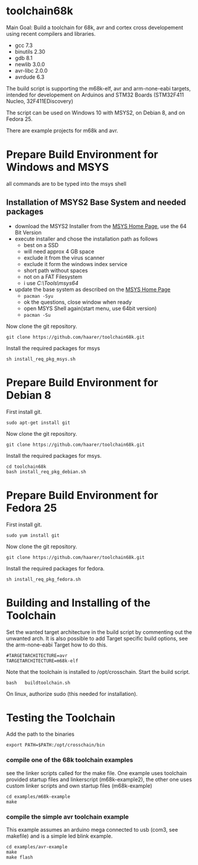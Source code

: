 # toolchain68k
Main Goal:
Build a toolchain for 68k, avr and cortex  cross developement using recent compilers and 
libraries.
 * gcc 7.3
 * binutils 2.30
 * gdb 8.1
 * newlib 3.0.0
 * avr-libc 2.0.0
 * avrdude 6.3

The build script is supporting the m68k-elf, avr and arm-none-eabi targets, intended for developement 
on Arduinos and STM32 Boards (STM32F411 Nucleo, 32F411EDiscovery)

The script can be used on Windows 10 with MSYS2, on Debian 8, and on Fedora 25.

There are example projects for m68k and avr.


# Prepare Build Environment for Windows and MSYS
all commands are to be typed into the msys shell
## Installation of  MSYS2 Base System and needed packages
  * download the MSYS2 Installer from the [MSYS Home Page](http://www.msys2.org/), use the 64 Bit Version
  * execute installer and chose the installation path as follows
    * best on a SSD
    * will need approx 4 GB space
    * exclude it from the virus scanner
    * exclude it form the windows index service
    * short path without spaces
    * not on a FAT Filesystem
    * i use *C:\Tools\msys64*
  * update the base system as described on the [MSYS Home Page](http://www.msys2.org/)
    * ```pacman -Syu```
    * ok the questions, close window when ready
    * open MSYS Shell again(start menu, use 64bit version)
    * ```pacman -Su```

Now clone the git repository.
```
git clone https://github.com/haarer/toolchain68k.git
```
Install the required packages for msys
```
sh install_req_pkg_msys.sh
```

# Prepare Build Environment for Debian 8
First install git.
```
sudo apt-get install git
```
Now clone the git repository.
```
git clone https://github.com/haarer/toolchain68k.git
```
Install the required packages for msys.
```
cd toolchain68k
bash install_req_pkg_debian.sh
```

# Prepare Build Environment for Fedora 25
First install git.
```
sudo yum install git
```
Now clone the git repository.
```
git clone https://github.com/haarer/toolchain68k.git
```
Install the required packages for fedora.
```
sh install_req_pkg_fedora.sh
```

# Building and Installing of the Toolchain    
Set the wanted target architecture in the build script by commenting out the unwanted arch. It is also possible to add Target specific build options, see the arm-none-eabi Target how to do this.
```
#TARGETARCHITECTURE=avr
TARGETARCHITECTURE=m68k-elf
```
Note that the toolchain is installed to /opt/crosschain.
Start the build script.
```
bash   buildtoolchain.sh
```
On linux, authorize sudo (this needed for installation).

# Testing the Toolchain
Add the path to the binaries
```
export PATH=$PATH:/opt/crosschain/bin
```

### compile one of the 68k toolchain examples
see the linker scripts called for the make file.
One example uses toolchain provided startup files and linkerscript (m68k-example2), the other one uses custom linker scripts and own startup files (m68k-example)

```
cd examples/m68k-example
make 
```


### compile the simple avr toolchain example
This example assumes an arduino mega connected to usb (com3, see makefile) and is a simple led blink example.
```
cd examples/avr-example
make 
make flash
```
